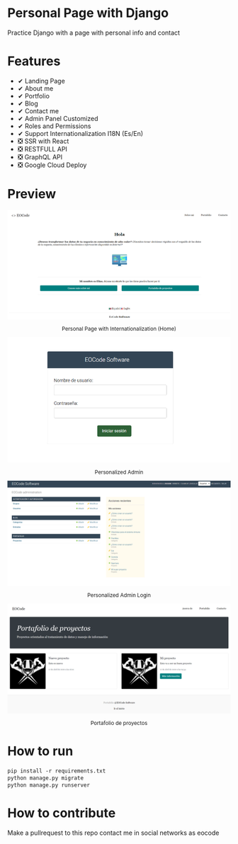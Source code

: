 # Personal Page with Django

Practice Django with a page with personal info and contact

# Features
* ✔ Landing Page
* ✔ About me
* ✔ Portfolio
* ✔ Blog
* ✔ Contact me
* ✔ Admin Panel Customized
* ✔ Roles and Permissions
* ✔ Support Internationalization I18N (Es/En)
* ❎ SSR with React
* ❎ RESTFULL API
* ❎ GraphQL API
* ❎ Google Cloud Deploy

# Preview

<div align="center">
  <img src="img/Home.png">
  <small><p>Personal Page with Internationalization (Home)</p></small>
</div>

<div align="center">
  <img src="img/WebAdmin.png">
  <small><p>Personalized Admin</p></small>
</div>

<div align="center">
  <img src="img/WebAdmin2.png">
  <small><p>Personalized Admin Login</p></small>
</div>

<div align="center">
  <img src="img/2.png">
  <small><p>Portafolio de proyectos</p></small>
</div>

# How to run

```shell
pip install -r requirements.txt
python manage.py migrate
python manage.py runserver
```

# How to contribute

Make a pullrequest to this repo contact me in social networks as eocode